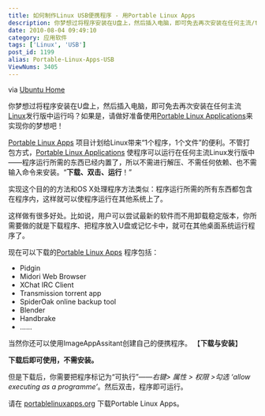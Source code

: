 ```yaml
---
title: 如何制作Linux USB便携程序 - 用Portable Linux Apps
description: 你梦想过将程序安装在U盘上，然后插入电脑，即可免去再次安装在任何主流/tags/Linux">Linux发行版中运行吗？如果是，请做好准备使用post/Portable-Linux-Apps-USB.html">PortableLinuxApplications来实现你的梦想吧！PortableLinuxApps 项目计划给Linux带来“1个程序，1个文件”的便利。不管打包方式，post/Portable-Linux-Apps-USB.html">PortableLinuxApplications使程序可以运行在任何主流Linux发行版中——程序运行所需的东西已经内置了，所以不需进行解压、不需任何依赖、也不需输入命令来安装。“下载、双击、运行！”……
date: 2010-08-04 09:49:10
category: 应用软件
tags: ['Linux', 'USB']
post_id: 1199
alias: Portable-Linux-Apps-USB
ViewNums: 3405
---
```


via [Ubuntu Home](http://www.ubuntuhome.com/)

你梦想过将程序安装在U盘上，然后插入电脑，即可免去再次安装在任何主流[Linux](/tags/Linux)发行版中运行吗？如果是，请做好准备使用[Portable Linux Applications](/blog/portable-linux-apps-usb)来实现你的梦想吧！

[Portable Linux Apps](http://sourceforge.net/projects/portable) 项目计划给Linux带来“1个程序，1个文件”的便利。不管打包方式，[Portable Linux Applications](/blog/portable-linux-apps-usb) 使程序可以运行在任何主流Linux发行版中——程序运行所需的东西已经内置了，所以不需进行解压、不需任何依赖、也不需输入命令来安装。“**下载、双击、运行**！”

实现这个目的的方法和OS X处理程序方法类似：程序运行所需的所有东西都包含在程序内，这样就可以使程序运行在其他系统上了。

这样做有很多好处。比如说，用户可以尝试最新的软件而不用卸载稳定版本，你所需要做的就是下载程序、把程序放入U盘或记忆卡中，就可在其他桌面系统运行程序了。

现在可以下载的[Portable Linux Apps](/blog/portable-linux-apps-usb) 程序包括：

* Pidgin
* Midori Web Browser
* XChat IRC Client
* Transmission torrent app
* SpiderOak online backup tool
* Blender
* Handbrake
* ……

当然你还可以使用ImageAppAssitant创建自己的便携程序。 【**下载与安装**】

**下载后即可使用，不需安装。**

但是下载后，你需要把程序标记为“可执行”——*右键> 属性 > 权限 >勾选 ‘allow executing as a programme’*。然后双击，程序即可运行。

请在 [portablelinuxapps.org](http://portablelinuxapps.org/) 下载Portable Linux Apps。